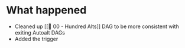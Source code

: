 # What happened
* Cleaned up [[🕎 00 - Hundred Alts]] DAG to be more consistent with exiting Autoalt DAGs
* Added the trigger